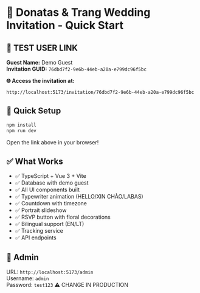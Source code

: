 # 🎉 Donatas & Trang Wedding Invitation - Quick Start

## 🔗 **TEST USER LINK**

**Guest Name:** Demo Guest  
**Invitation GUID:** `76dbd7f2-9e6b-44eb-a20a-e799dc96f5bc`

**🌐 Access the invitation at:**
```
http://localhost:5173/invitation/76dbd7f2-9e6b-44eb-a20a-e799dc96f5bc
```

## 🚀 Quick Setup

```bash
npm install
npm run dev
```

Open the link above in your browser!

## ✅ What Works

- ✅ TypeScript + Vue 3 + Vite
- ✅ Database with demo guest
- ✅ All UI components built
- ✅ Typewriter animation (HELLO/XIN CHÀO/LABAS)
- ✅ Countdown with timezone
- ✅ Portrait slideshow
- ✅ RSVP button with floral decorations
- ✅ Bilingual support (EN/LT)
- ✅ Tracking service
- ✅ API endpoints

## 🔐 Admin

URL: `http://localhost:5173/admin`  
Username: `admin`  
Password: `test123` ⚠️ CHANGE IN PRODUCTION

